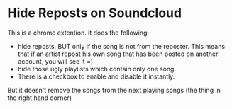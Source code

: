 # Hide Reposts on Soundcloud
This is a chrome extention. it does the following:

- hide reposts. BUT only if the song is not from the reposter. This means that if an artist repost his own song that has been posted on another account, you will see it =)
- hide those ugly playlists which contain only one song. 
- There is a checkbox to enable and disable it instantly.

But it doesn't remove the songs from the next playing songs (the thing in the right hand corner)

